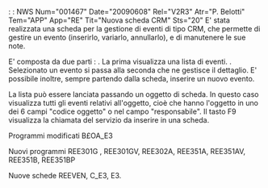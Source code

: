  :  : NWS Num="001467" Date="20090608" Rel="V2R3" Atr="P. Belotti" Tem="APP" App="RE" Tit="Nuova scheda CRM" Sts="20"
E' stata realizzata una scheda per la gestione di eventi di tipo CRM, che permette di gestire un evento (inserirlo, variarlo, annullarlo), e di manutenere le sue note.

E' composta da due parti : 
. La prima visualizza una lista di eventi.
. Selezionato un evento si passa alla seconda che ne gestisce il dettaglio.
E' possibile inoltre, sempre partendo dalla scheda, inserire un nuovo evento.

La lista può essere lanciata passando un oggetto di scheda. In questo caso visualizza tutti gli eventi relativi all'oggetto, cioè che hanno l'oggetto in uno dei 6 campi  "codice  oggetto" o nel campo "responsabile".
Il tasto F9 visualizza la chiamata del servizio da inserire in una scheda.

Programmi modificati
B£OA_E3

Nuovi programmi
REE301G , REE301GV, REE302A, REE351A, REE351AV, REE351B, REE351BP

Nuove schede
REEVEN, C_E3, E3.
